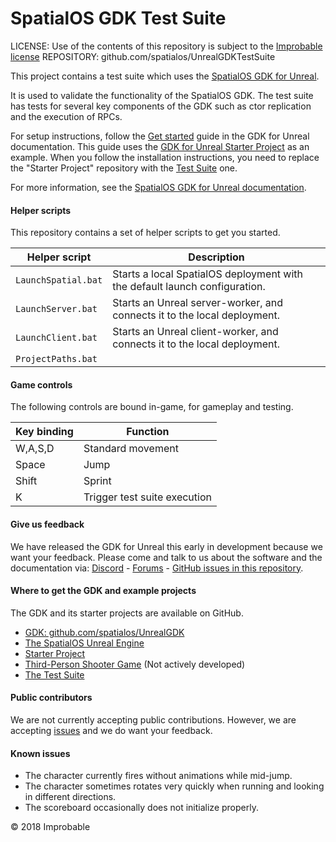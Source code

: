 # SpatialOS GDK Test Suite
LICENSE: Use of the contents of this repository is subject to the [Improbable license](LICENSE.md)
REPOSITORY: github.com/spatialos/UnrealGDKTestSuite

This project contains a test suite which uses the [SpatialOS GDK for Unreal](github.com/spatialos/unrealGDK). 

It is used to validate the functionality of the SpatialOS GDK. The test suite has tests for several key components of the GDK such as ctor replication and the execution of RPCs.  

For setup instructions, follow the [Get started](https://docs.improbable.io/unreal/latest/setup-and-installing) guide in the GDK for Unreal documentation. This guide uses the [GDK for Unreal Starter Project](https://github.com/spatialos/UnrealGDKStarterProject) as an example. When you follow the installation instructions, you need to replace the "Starter Project" repository with the [Test Suite](https://github.com/spatialos/UnrealGDKTestSuite) one.

For more information, see the [SpatialOS GDK for Unreal documentation](https://docs.improbable.io/unreal/latest/).

####  Helper scripts

This repository contains a set of helper scripts to get you started.

| Helper script | Description |
| --- | --- |
| `LaunchSpatial.bat` | Starts a local SpatialOS deployment with the default launch configuration. |
| `LaunchServer.bat` | Starts an Unreal server-worker, and connects it to the local deployment. |
| `LaunchClient.bat` | Starts an Unreal client-worker, and connects it to the local deployment. |
| `ProjectPaths.bat` | | Used by the `LaunchClient.bat`, `LaunchServer.bat` and `LaunchSpatial.bat` to specify the project environment when those scripts are run. |

#### Game controls

The following controls are bound in-game, for gameplay and testing.

| Key binding | Function |
| --- | --- |
| W,A,S,D | Standard movement |
| Space | Jump |
| Shift | Sprint |
| K | Trigger test suite execution |

#### Give us feedback
We have released the GDK for Unreal this early in development because we want your feedback. Please come and talk to us about the software and the documentation via: [Discord](https://discordapp.com/channels/311273633307951114/339471548647866368) - [Forums](https://forums.improbable.io/) - [GitHub issues in this repository](https://github.com/spatialos/UnrealGDK/issues).

#### Where to get the GDK and example projects
The GDK and its starter projects are available on GitHub.
* [GDK: github.com/spatialos/UnrealGDK](https://github.com/spatialos/UnrealGDK)
* [The SpatialOS Unreal Engine](https://github.com/improbableio/UnrealEngine/tree/4.20-SpatialOSUnrealGDK)
* [Starter Project](https://github.com/spatialos/UnrealGDKStarterProject)
* [Third-Person Shooter Game](https://github.com/spatialos/UnrealGDKThirdPersonShooter) (Not actively developed)
* [The Test Suite](https://github.com/spatialos/UnrealGDKTestSuite)



#### Public contributors
We are not currently accepting public contributions. However, we are accepting [issues](https://github.com/spatialos/UnrealGDK/issues) and we do want your feedback.

#### Known issues

* The character currently fires without animations while mid-jump.
* The character sometimes rotates very quickly when running and looking in different directions.
* The scoreboard occasionally does not initialize properly.

&copy; 2018 Improbable